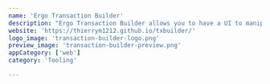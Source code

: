 ```yaml
---
name: 'Ergo Transaction Builder'
description: "Ergo Transaction Builder allows you to have a UI to manipulate the code (json) of Ergo transactions."
website: 'https://thierrym1212.github.io/txbuilder/'
logo_image: 'transaction-builder-logo.png'
preview_image: 'transaction-builder-preview.png'
appCategory: ['web']
category: 'Tooling'

---
```

